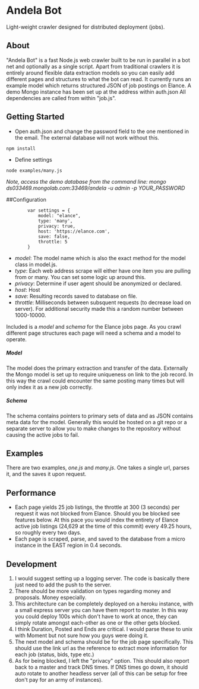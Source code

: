 Andela Bot
==========
Light-weight crawler designed for distributed deployment (jobs).

## About
"Andela Bot" is a fast Node.js web crawler built to be run in parallel in a bot net and optionally  as a single script. Apart from traditional crawlers it is entirely around flexible data extraction models so you can easily add different pages and structures to what the bot can read. It currently runs an example model which returns structured JSON of job postings on Elance.
A demo Mongo instance has been set up at the address within auth.json All dependencies are called from within "job.js".

## Getting Started
- Open auth.json and change the password field to the one mentioned in the email. The external database will not work without this.
```
npm install
```
- Define settings
```
node examples/many.js
```
*Note, access the demo database from the command line: mongo ds033469.mongolab.com:33469/andela -u admin -p YOUR_PASSWORD*

##Configuration
```
        var settings = {
            model: "elance",
            type: 'many',
            privacy: true,
            host: 'https://elance.com',
            save: false,
            throttle: 5
        }
```
- *model*: The model name which is also the exact method for the model class in model.js.
- *type*: Each web address scrape will either have one item you are pulling from or many. You can set some logic up around this.
- *privacy*: Determine if user agent should be anonymized or declared.
- *host*: Host
- *save*: Resulting records saved to database on file.
- *throttle*: Milliseconds between subsquent requests (to decrease load on server). For additional security made this a random number between 1000-10000.


Included is a *model* and *schema* for the Elance jobs page. As you crawl different page structures each page will need a schema and a model to operate.

##### Model
The model does the primary extraction and transfer of the data. Externally the Mongo model is set up to require uniqueness on link to the job record. In this way the crawl could encounter the same posting many times but will only index it as a new job correctly.

##### Schema
The schema contains pointers to primary sets of data and as JSON contains meta data for the model. Generally this would be hosted on a git repo or a separate server to allow you to make changes to the repository without causing the active jobs to fail.

## Examples
There are two examples, *one.js* and *many.js*. One takes a single url, parses it, and the saves it upon request.

## Performance
- Each page yields 25 job listings, the throttle at 300 (3 seconds) per request it was not blocked from Elance. Should you be blocked see features below. At this pace you would index the entirety of Elance active job listings (24,629 at the time of this commit) every 49.25 hours, so roughly every two days.
- Each page is scraped, parse, and saved to the database from a micro instance in the EAST region in 0.4 seconds.

## Development
1. I would suggest setting up a logging server. The code is basically there just need to add the push to the server.
2. There should be more validation on types regarding money and proposals. Money especially.
3. This architecture can be completely deployed on a heroku instance, with a small express server you can have them report to master. In this way you could deploy 100s which don't have to work at once, they can simply rotate amongst each-other as one or the other gets blocked.
4. I think Duration, Posted and Ends are critical. I would parse these to unix with Moment but not sure how you guys were doing it.
5. The next model and schema should be for the job page specifically. This should use the link url as the reference to extract more information for each job (status, bids, type etc.)
6. As for being blocked, I left the "privacy" option. This should also report back to a master and track DNS times. If DNS times go down, it should auto rotate to another headless server (all of this can be setup for free don't pay for an army of instances).
